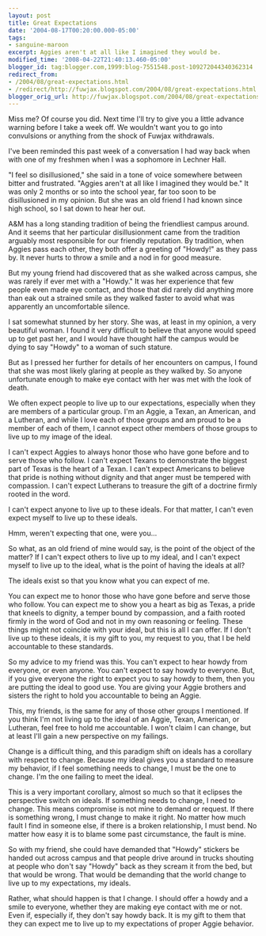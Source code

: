 ```yaml
---
layout: post
title: Great Expectations
date: '2004-08-17T00:20:00.000-05:00'
tags:
- sanguine-maroon
excerpt: Aggies aren't at all like I imagined they would be.
modified_time: '2008-04-22T21:40:13.460-05:00'
blogger_id: tag:blogger.com,1999:blog-7551548.post-109272044340362314
redirect_from: 
- /2004/08/great-expectations.html
- /redirect/http://fuwjax.blogspot.com/2004/08/great-expectations.html
blogger_orig_url: http://fuwjax.blogspot.com/2004/08/great-expectations.html
---
```


Miss me?  Of course you did.  Next time I'll try to give you a little advance warning before I take a week off.  We wouldn't want you to go into convulsions or anything from the shock of Fuwjax withdrawals.

I've been reminded this past week of a conversation I had way back when with one of my freshmen when I was a sophomore in Lechner Hall.

"I feel so disillusioned," she said in a tone of voice somewhere between bitter and frustrated.  "Aggies aren't at all like I imagined they would be."  It was only 2 months or so into the school year, far too soon to be disillusioned in my opinion.  But she was an old friend I had known since high school, so I sat down to hear her out.

A&M has a long standing tradition of being the friendliest campus around.  And it seems that her particular disillusionment came from the tradition arguably most responsible for our friendly reputation.  By tradition, when Aggies pass each other, they both offer a greeting of "Howdy!" as they pass by.  It never hurts to throw a smile and a nod in for good measure. 

But my young friend had discovered that as she walked across campus, she was rarely if ever met with a "Howdy."  It was her experience that few people even made eye contact, and those that did rarely did anything more than eak out a strained smile as they walked faster to avoid what was apparently an uncomfortable silence.

I sat somewhat stunned by her story.  She was, at least in my opinion, a very beautiful woman.  I found it very difficult to believe that anyone would speed up to get past her, and I would have thought half the campus would be dying to say "Howdy" to a woman of such stature.

But as I pressed her further for details of her encounters on campus, I found that she was most likely glaring at people as they walked by.  So anyone unfortunate enough to make eye contact with her was met with the look of death.

We often expect people to live up to our expectations, especially when they are members of a particular group.  I'm an Aggie, a Texan, an American, and a Lutheran, and while I love each of those groups and am proud to be a member of each of them, I cannot expect other members of those groups to live up to my image of the ideal.

I can't expect Aggies to always honor those who have gone before and to serve those who follow.  I can't expect Texans to demonstrate the biggest part of Texas is the heart of a Texan.  I can't expect Americans to believe that pride is nothing without dignity and that anger must be tempered with compassion.  I can't expect Lutherans to treasure the gift of a doctrine firmly rooted in the word.

I can't expect anyone to live up to these ideals.  For that matter, I can't even expect myself to live up to these ideals.

Hmm, weren't expecting that one, were you...

So what, as an old friend of mine would say, is the point of the object of the matter?  If I can't expect others to live up to my ideal, and I can't expect myself to live up to the ideal, what is the point of having the ideals at all?

The ideals exist so that you know what you can expect of me.

You can expect me to honor those who have gone before and serve those who follow.  You can expect me to show you a heart as big as Texas, a pride that kneels to dignity, a temper bound by compassion, and a faith rooted firmly in the word of God and not in my own reasoning or feeling.  These things might not coincide with your ideal, but this is all I can offer.  If I don't live up to these ideals, it is my gift to you, my request to you, that I be held accountable to these standards.

So my advice to my friend was this.  You can't expect to hear howdy from everyone, or even anyone.  You can't expect to say howdy to everyone.  But, if you give everyone the right to expect you to say howdy to them, then you are putting the ideal to good use.  You are giving your Aggie brothers and sisters the right to hold you accountable to being an Aggie. 

This, my friends, is the same for any of those other groups I mentioned.  If you think I'm not living up to the ideal of an Aggie, Texan, American, or Lutheran, feel free to hold me accountable.  I won't claim I can change, but at least I'll gain a new perspective on my failings.

Change is a difficult thing, and this paradigm shift on ideals has a corollary with respect to change.  Because my ideal gives you a standard to measure my behavior, if I feel something needs to change, I must be the one to change.  I'm the one failing to meet the ideal.

This is a very important corollary, almost so much so that it eclipses the perspective switch on ideals.  If something needs to change, I need to change.  This means compromise is not mine to demand or request.  If there is something wrong, I must change to make it right.  No matter how much fault I find in someone else, if there is a broken relationship, I must bend.  No matter how easy it is to blame some past circumstance, the fault is mine.

So with my friend, she could have demanded that "Howdy" stickers be handed out across campus and that people drive around in trucks shouting at people who don't say "Howdy" back as they scream it from the bed, but that would be wrong.  That would be demanding that the world change to live up to my expectations, my ideals.

Rather, what should happen is that I change.  I should offer a howdy and a smile to everyone, whether they are making eye contact with me or not.  Even if, especially if, they don't say howdy back.  It is my gift to them that they can expect me to live up to my expectations of proper Aggie behavior.

